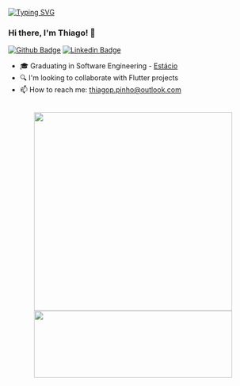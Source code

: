 [![Typing SVG](https://readme-typing-svg.herokuapp.com?font=Fira+Code&size=22&color=F700BC&background=FFFFFF00&vCenter=true&width=500&lines=Welcome+to+Thiago+Pinho's+repository)](https://git.io/typing-svg)

### Hi there, I'm Thiago! 👋

[![Github Badge](https://img.shields.io/badge/-Github-000?style=for-the-badge&logo=Github&logoColor=white&link=https://github.com/thiagopinho)](https://github.com/thiagopinho)
[![Linkedin Badge](https://img.shields.io/badge/-LinkedIn-blue?style=for-the-badge&logo=Linkedin&logoColor=white&link=https://www.linkedin.com/in/thiagopereirapinho/)](https://www.linkedin.com/in/othiagopp/)

- 🎓 Graduating in Software Engineering - <a href="https://estacio.br/"> Estácio</a> <br>
- 🔍️ I'm looking to collaborate with Flutter projects
- 📫 How to reach me: thiagop.pinho@outlook.com <br><br>

<p align = "center">
<img src="https://github-readme-stats.vercel.app/api/wakatime?username=thiagopinho&hide=css,xml,html,text,java,git,kotlin,Git%20Config,markdown,json,groovy,other,php,properties,bash,powershell&theme=jolly") width="400">
  <img src="https://github-readme-streak-stats.herokuapp.com/?user=thiagopinho&theme=jolly" height="135" width="400">
</p>
